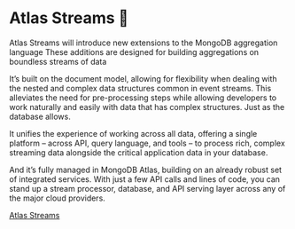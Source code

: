# Atlas Streams 🌊

Atlas Streams will introduce new extensions to the MongoDB aggregation language
These additions are designed for building aggregations on boundless streams of data 

It’s built on the document model, allowing for flexibility when dealing with the nested and complex data structures common in event streams. This alleviates the need for pre-processing steps while allowing developers to work naturally and easily with data that has complex structures. Just as the database allows.

It unifies the experience of working across all data, offering a single platform – across API, query language, and tools – to process rich, complex streaming data alongside the critical application data in your database.

And it’s fully managed in MongoDB Atlas, building on an already robust set of integrated services. With just a few API calls and lines of code, you can stand up a stream processor, database, and API serving layer across any of the major cloud providers.

<a href="https://www.youtube.com/watch?v=-nqTuRjrplo">Atlas Streams</a>
